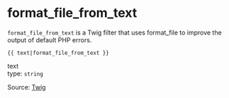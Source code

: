 # format_file_from_text

`format_file_from_text` is a Twig filter that uses format_file to improve the output of default PHP errors.

```twig
{{ text|format_file_from_text }}
```

text<br>
type: `string`


Source: [Twig](https://symfony.com/doc/current/reference/twig_reference.html#format-file-from-text)